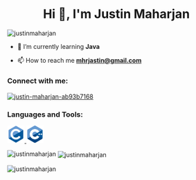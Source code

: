 <h1 align="center">Hi 👋, I'm Justin Maharjan</h1>

<p align="left"> <img src="https://komarev.com/ghpvc/?username=justinmaharjan&label=Profile%20views&color=0e75b6&style=flat" alt="justinmaharjan" /> </p>

- 🌱 I’m currently learning **Java**

- 📫 How to reach me **mhrjastin@gmail.com**

<h3 align="left">Connect with me:</h3>
<p align="left">
<a href="https://linkedin.com/in/justin-maharjan-ab93b7168" target="blank"><img align="center" src="https://raw.githubusercontent.com/rahuldkjain/github-profile-readme-generator/master/src/images/icons/Social/linked-in-alt.svg" alt="justin-maharjan-ab93b7168" height="30" width="40" /></a>
</p>

<h3 align="left">Languages and Tools:</h3>
<p align="left"> <a href="https://www.cprogramming.com/" target="_blank" rel="noreferrer"> <img src="https://raw.githubusercontent.com/devicons/devicon/master/icons/c/c-original.svg" alt="c" width="40" height="40"/> </a> <a href="https://www.w3schools.com/cpp/" target="_blank" rel="noreferrer"> <img src="https://raw.githubusercontent.com/devicons/devicon/master/icons/cplusplus/cplusplus-original.svg" alt="cplusplus" width="40" height="40"/> </a> </p>

<p><img align="left" src="https://github-readme-stats.vercel.app/api/top-langs?username=justinmaharjan&show_icons=true&locale=en&layout=compact" alt="justinmaharjan" /></p>

<p>&nbsp;<img align="center" src="https://github-readme-stats.vercel.app/api?username=justinmaharjan&show_icons=true&locale=en" alt="justinmaharjan" /></p>

<p><img align="center" src="https://github-readme-streak-stats.herokuapp.com/?user=justinmaharjan&" alt="justinmaharjan" /></p>
